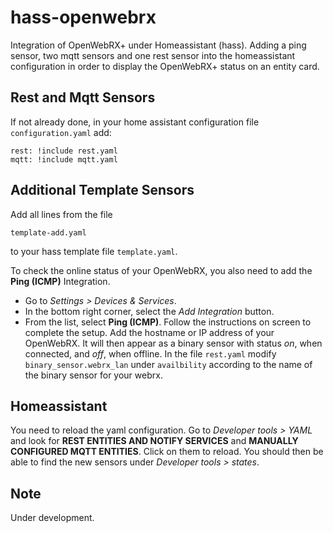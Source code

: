 # hass-openwebrx
Integration of OpenWebRX+ under Homeassistant (hass).
Adding a ping sensor, two mqtt sensors and one rest sensor into the homeassistant configuration 
in order to display the OpenWebRX+ status on an entity card.

## Rest and Mqtt Sensors

If not already done, in your home assistant configuration file `configuration.yaml` add:
```
rest: !include rest.yaml
mqtt: !include mqtt.yaml
```

## Additional Template Sensors

Add all lines from the file
```
template-add.yaml
```
to your hass template file `template.yaml`.

To check the online status of your OpenWebRX, you also need to add the **Ping (ICMP)** Integration. 
* Go to *Settings > Devices & Services*. 
* In the bottom right corner, select the *Add Integration* button.
* From the list, select **Ping (ICMP)**.
Follow the instructions on screen to complete the setup. Add the hostname or IP address of your OpenWebRX. 
It will then appear as a binary sensor with status *on*, when connected, and *off*, when offline.
In the file `rest.yaml` modify `binary_sensor.webrx_lan` under `availbility` 
according to the name of the binary sensor for your webrx.
## Homeassistant
You need to reload the yaml configuration. Go to *Developer tools > YAML* and look for **REST ENTITIES AND NOTIFY SERVICES** 
and **MANUALLY CONFIGURED MQTT ENTITIES**. Click on them to reload. You should then be able to find the new sensors 
under *Developer tools > states*.
## Note
Under development.
